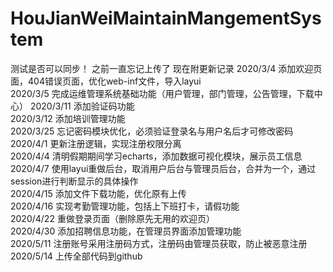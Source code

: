 # HouJianWeiMaintainMangementSystem
测试是否可以同步！
之前一直忘记上传了  现在附更新记录 
2020/3/4 添加欢迎页面，404错误页面，优化web-inf文件，导入layui  
2020/3/5 完成运维管理系统基础功能（用户管理，部门管理，公告管理，下载中心）
2020/3/11 添加验证码功能  
2020/3/12 添加培训管理功能  
2020/3/25 忘记密码模块优化，必须验证登录名与用户名后才可修改密码  
2020/4/1 更新注册逻辑，实现注册权限分离  
2020/4/4 清明假期期间学习echarts，添加数据可视化模块，展示员工信息  
2020/4/7 使用layui重做后台，取消用户后台与管理员后台，合并为一个，通过session进行判断显示的具体操作   
2020/4/15 添加文件下载功能，优化原有上传  
2020/4/16 实现考勤管理功能，包括上下班打卡，请假功能  
2020/4/22 重做登录页面（删除原先无用的欢迎页）    
2020/4/30 添加招聘信息功能，在管理员界面添加管理功能  
2020/5/11 注册账号采用注册码方式，注册码由管理员获取，防止被恶意注册  
2020/5/14 上传全部代码到github  

